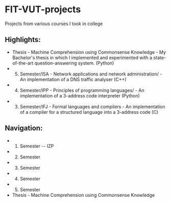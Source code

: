 # FIT-VUT-projects
Projects from various courses I took in college

## Highlights:
- Thesis - Machine Comprehension using Commonsense Knowledge - My Bachelor's thesis in which I implemented and experimented with a state-of-the-art question-answering system. (Python)
- 5. Semester/ISA - Network applications and network administration/ - An implementation of a DNS traffic analyser (C++)
- 4. Semester/IPP - Principles of programming languages/ - An implementation of a 3-address code interpreter (Python)
- 3. Semester/IFJ - Formal languages and compilers - An implementation of a compiler for a structured language into a 3-address code (C)

## Navigation:
-  1. Semester
 -- IZP
-  2. Semester
-  3. Semester
-  4. Semester
-  5. Semester
- Thesis - Machine Comprehension using Commonsense Knowledge
